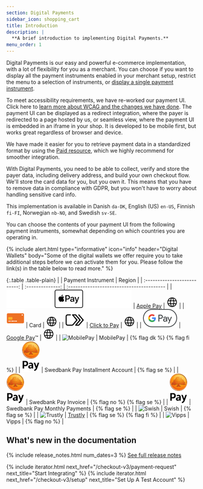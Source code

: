 ```yaml
---
section: Digital Payments
sidebar_icon: shopping_cart
title: Introduction
description: |
  **A brief introduction to implementing Digital Payments.**
menu_order: 1
---
```


Digital Payments is our easy and powerful e-commerce implementation, with a lot
of flexibility for you as a merchant. You can choose if you want to display all
the payment instruments enabled in your merchant setup, restrict the menu to a
selection of instruments, or
[display a single payment instrument][instrument-mode].

To meet accessibility requirements, we have re-worked our payment UI. Click here
to [learn more about WCAG and the changes we have done][wcag-presentation]. The
payment UI can be displayed as a redirect integration, where the payer is
redirected to a page hosted by us, or seamless view, where the payment UI is
embedded in an iframe in your shop. It is developed to be mobile first, but
works great regardless of browser and device.

We have made it easier for you to retrieve payment data in a standardized format
by using the [Paid resource][paid], which we highly recommend for smoother
integration.

With Digital Payments, you need to be able to collect, verify and store the
payer data, including delivery address, and build your own checkout flow. We'll
store the card data for you, but you own it. This means that you have to remove
data in compliance with GDPR, but you won't have to worry about handling
sensitive card info.

This implementation is available in Danish `da-DK`, English (US) `en-US`,
Finnish `fi-FI`, Norwegian `nb-NO`, and Swedish `sv-SE`.

You can choose the contents of your payment UI from the following payment
instruments, somewhat depending on which countries you are operating in.

{% include alert.html type="informative" icon="info" header="Digital Wallets"
body="Some of the digital wallets we offer require you to take additional steps
before we can activate them for you. Please follow the link(s) in the table
below to read more." %}

{:.table .table-plain}
|        | Payment Instrument | Region                                    |
| :--------------------------: | :--------------: | :---------------------------------------- |
| ![Apple Pay][apple-pay-logo]     | [Apple Pay][apple-pay]           |  ![EarthIcon][earth-icon]    |
| ![Card][card-icon]               | Card                             |  ![EarthIcon][earth-icon]    |
| ![Click to Pay][c2p-logo]        | [Click to Pay][click-to-pay]     |  ![EarthIcon][earth-icon]    |
| ![Google Pay][google-pay-logo]   | [Google Pay][google-pay]&trade;  |  ![EarthIcon][earth-icon]    |
| ![MobilePay][mobilepay-logo]     | MobilePay                        | {% flag dk %} {% flag fi %}  |
| ![Swedbank Pay][swp-logo]        | Swedbank Pay Installment Account | {% flag se %}                |
| ![Swedbank Pay][swp-logo]        | Swedbank Pay Invoice             | {% flag no %} {% flag se %}  |
| ![Swedbank Pay][swp-logo]        | Swedbank Pay Monthly Payments    | {% flag se %}                |
| ![Swish][swish-logo]             | Swish                            | {% flag se %}                |
| ![Trustly][trustly-logo]         | [Trustly][trustly]               | {% flag se %} {% flag fi %}  |
| ![Vipps][vipps-logo]             | Vipps                            | {% flag no %}                |

## What's new in the documentation

  {% include release_notes.html num_dates=3 %}
  <a href="/checkout-v3/resources/release-notes">See full release notes</a>

{% include iterator.html next_href="/checkout-v3/payment-request"
                         next_title="Start Integrating" %}
{% include iterator.html next_href="/checkout-v3/setup"
                         next_title="Set Up A Test Account" %}

[apple-pay]: /checkout-v3/payment-presentations#apple-pay
[apple-pay-logo]:/assets/img/applepay-logo.svg
[click-to-pay]: /checkout-v3/payment-presentations#click-to-pay
[c2p-logo]:/assets/img/clicktopay-logo.svg
[card-icon]: /assets/img/new-card-icon.svg
[earth-icon]: /assets/img/globe-icon.png
[google-pay]: /checkout-v3/payment-presentations#google-pay
[google-pay-logo]: /assets/img/googlepay-logo.svg
[mobilepay-logo]: /assets/img/icon-mobilepay-simple.svg
[vipps-logo]: /assets/img/icon-vipps-simple.svg
[swp-logo]: /assets/img/swedbank-pay-vertical-black.svg
[swish-logo]: /assets/img/icon-swish-simple.svg
[trustly-logo]: /assets/img/icon-trustly-simple.svg
[wcag-presentation]: https://www.swedbankpay.com/information/wcag
[paid]: /checkout-v3/features/technical-reference/resource-sub-models#paid
[trustly]: /checkout-v3/payment-presentations#trustly
[instrument-mode]: /checkout-v3/features/optional/instrument-mode
